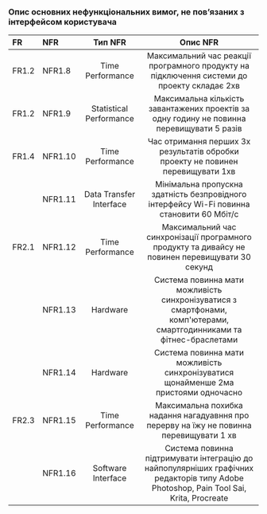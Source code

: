 ### Опис основних нефункціональних вимог, не пов’язаних з інтерфейсом користувача

|FR|NFR|Тип NFR|Опис NFR|
|:-|:-|:-:|:-:|
|FR1.2|NFR1.8|Time Performance|Максимальний час реакції програмного продукту на підключення системи до проекту складає 2хв|
|FR1.2|NFR1.9|Statistical Performance|Максимальна кількість завантажених проектів за одну годину не повинна перевищувати 5 разів|
|FR1.4|NFR1.10|Time Performance|Час отримання перших 3х результатів обробки проекту не повинен перевищувати 1хв |
||NFR1.11|Data Transfer Interface|Мінімальна пропускна здатність безпровідного інтерфейсу Wi-Fi повинна становити 60 Мбіт/с|
|FR2.1|NFR1.12|Time Performance|Максимальний час синхронізації програмного продукту та дивайсу не повинен перевищувати 30 секунд |
||NFR1.13|Hardware|Система повинна мати можливість синхронізуватися з смартфонами, комп'ютерами, смартгодинниками та фітнес-браслетами|
||NFR1.14|Hardware|Система повинна мати можливість синхронізуватися щонайменше 2ма пристоями одночасно|
|FR2.3|NFR1.15|Time Performance|Максимальна похибка надання нагадуавння про перерву на їжу не повинна перевищувати 1 хв|
||NFR1.16|Software Interface|Система повинна підтримувати інтеграцію до найпопулярніших графічних редакторів типу Adobe Photoshop, Pain Tool Sai, Krita, Procreate|



